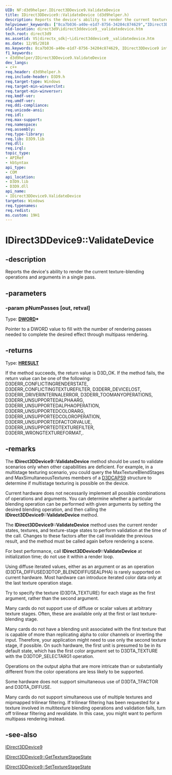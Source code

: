 ```yaml
---
UID: NF:d3d9helper.IDirect3DDevice9.ValidateDevice
title: IDirect3DDevice9::ValidateDevice (d3d9helper.h)
description: Reports the device's ability to render the current texture-blending operations and arguments in a single pass.
helpviewer_keywords: ["8ca7b036-a40e-e1d7-8756-34204c874629","IDirect3DDevice9 interface [Direct3D 9]","ValidateDevice method","IDirect3DDevice9.ValidateDevice","IDirect3DDevice9::ValidateDevice","ValidateDevice","ValidateDevice method [Direct3D 9]","ValidateDevice method [Direct3D 9]","IDirect3DDevice9 interface","d3d9helper/IDirect3DDevice9::ValidateDevice","direct3d9.idirect3ddevice9__validatedevice"]
old-location: direct3d9\idirect3ddevice9__validatedevice.htm
tech.root: direct3d9
ms.assetid: VS|directx_sdk|~\idirect3ddevice9__validatedevice.htm
ms.date: 12/05/2018
ms.keywords: 8ca7b036-a40e-e1d7-8756-34204c874629, IDirect3DDevice9 interface [Direct3D 9],ValidateDevice method, IDirect3DDevice9.ValidateDevice, IDirect3DDevice9::ValidateDevice, ValidateDevice, ValidateDevice method [Direct3D 9], ValidateDevice method [Direct3D 9],IDirect3DDevice9 interface, d3d9helper/IDirect3DDevice9::ValidateDevice, direct3d9.idirect3ddevice9__validatedevice
f1_keywords:
- d3d9helper/IDirect3DDevice9.ValidateDevice
dev_langs:
- c++
req.header: d3d9helper.h
req.include-header: D3D9.h
req.target-type: Windows
req.target-min-winverclnt: 
req.target-min-winversvr: 
req.kmdf-ver: 
req.umdf-ver: 
req.ddi-compliance: 
req.unicode-ansi: 
req.idl: 
req.max-support: 
req.namespace: 
req.assembly: 
req.type-library: 
req.lib: D3D9.lib
req.dll: 
req.irql: 
topic_type:
- APIRef
- kbSyntax
api_type:
- COM
api_location:
- D3D9.lib
- D3D9.dll
api_name:
- IDirect3DDevice9.ValidateDevice
targetos: Windows
req.typenames: 
req.redist: 
ms.custom: 19H1
---
```


# IDirect3DDevice9::ValidateDevice


## -description


Reports the device's ability to render the current texture-blending operations and arguments in a single pass.


## -parameters




### -param pNumPasses [out, retval]

Type: <b><a href="https://docs.microsoft.com/windows/desktop/WinProg/windows-data-types">DWORD</a>*</b>

Pointer to a DWORD value to fill with the number of rendering passes needed to complete the desired effect through multipass rendering. 


## -returns



Type: <b><a href="/windows/win32/com/structure-of-com-error-codes">HRESULT</a></b>

If the method succeeds, the return value is D3D_OK. If the method fails, the return value can be one of the following: D3DERR_CONFLICTINGRENDERSTATE, D3DERR_CONFLICTINGTEXTUREFILTER, D3DERR_DEVICELOST, D3DERR_DRIVERINTERNALERROR, D3DERR_TOOMANYOPERATIONS, D3DERR_UNSUPPORTEDALPHAARG, D3DERR_UNSUPPORTEDALPHAOPERATION, D3DERR_UNSUPPORTEDCOLORARG, D3DERR_UNSUPPORTEDCOLOROPERATION, D3DERR_UNSUPPORTEDFACTORVALUE, D3DERR_UNSUPPORTEDTEXTUREFILTER, D3DERR_WRONGTEXTUREFORMAT,.




## -remarks



The <b>IDirect3DDevice9::ValidateDevice</b> method should be used to validate scenarios only when other capabilities are deficient. For example, in a multistage texturing scenario, you could query the MaxTextureBlendStages and MaxSimultaneousTextures members of a <a href="https://docs.microsoft.com/windows/desktop/api/d3d9caps/ns-d3d9caps-d3dcaps9">D3DCAPS9</a> structure to determine if multistage texturing is possible on the device.

Current hardware does not necessarily implement all possible combinations of operations and arguments. You can determine whether a particular blending operation can be performed with given arguments by setting the desired blending operation, and then calling the <b>IDirect3DDevice9::ValidateDevice</b> method. 

The <b>IDirect3DDevice9::ValidateDevice</b> method uses the current render states, textures, and texture-stage states to perform validation at the time of the call. Changes to these factors after the call invalidate the previous result, and the method must be called again before rendering a scene.

For best performance, call <b>IDirect3DDevice9::ValidateDevice</b> at initialization time; do not use it within a render loop.

Using diffuse iterated values, either as an argument or as an operation (D3DTA_DIFFUSED3DTOP_BLENDDIFFUSEALPHA) is rarely supported on current hardware. Most hardware can introduce iterated color data only at the last texture operation stage.

Try to specify the texture (D3DTA_TEXTURE) for each stage as the first argument, rather than the second argument.

Many cards do not support use of diffuse or scalar values at arbitrary texture stages. Often, these are available only at the first or last texture-blending stage.

Many cards do not have a blending unit associated with the first texture that is capable of more than replicating alpha to color channels or inverting the input. Therefore, your application might need to use only the second texture stage, if possible. On such hardware, the first unit is presumed to be in its default state, which has the first color argument set to D3DTA_TEXTURE with the D3DTOP_SELECTARG1 operation.

Operations on the output alpha that are more intricate than or substantially different from the color operations are less likely to be supported. 

Some hardware does not support simultaneous use of D3DTA_TFACTOR and D3DTA_DIFFUSE.

Many cards do not support simultaneous use of multiple textures and mipmapped trilinear filtering. If trilinear filtering has been requested for a texture involved in multitexture blending operations and validation fails, turn off trilinear filtering and revalidate. In this case, you might want to perform multipass rendering instead.




## -see-also




<a href="https://docs.microsoft.com/windows/desktop/api/d3d9helper/nn-d3d9helper-idirect3ddevice9">IDirect3DDevice9</a>



<a href="https://docs.microsoft.com/windows/desktop/api/d3d9/nf-d3d9-idirect3ddevice9-gettexturestagestate">IDirect3DDevice9::GetTextureStageState</a>



<a href="https://docs.microsoft.com/windows/desktop/api/d3d9helper/nf-d3d9helper-idirect3ddevice9-settexturestagestate">IDirect3DDevice9::SetTextureStageState</a>
 

 

